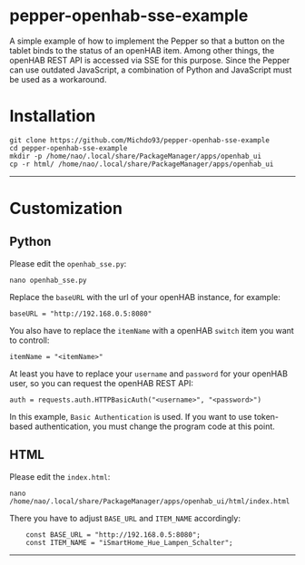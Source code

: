 # pepper-openhab-sse-example
A simple example of how to implement the Pepper so that a button on the tablet binds to the status of an openHAB item. Among other things, the openHAB REST API is accessed via SSE for this purpose. Since the Pepper can use outdated JavaScript, a combination of Python and JavaScript must be used as a workaround.

# Installation

```
git clone https://github.com/Michdo93/pepper-openhab-sse-example
cd pepper-openhab-sse-example
mkdir -p /home/nao/.local/share/PackageManager/apps/openhab_ui
cp -r html/ /home/nao/.local/share/PackageManager/apps/openhab_ui
```

---

# Customization

## Python

Please edit the `openhab_sse.py`:

```
nano openhab_sse.py
```

Replace the `baseURL` with the url of your openHAB instance, for example:

```
baseURL = "http://192.168.0.5:8080"
```

You also have to replace the `itemName` with a openHAB `switch` item you want to controll:

```
itemName = "<itemName>"
```

At least you have to replace your `username` and `password` for your openHAB user, so you can request the openHAB REST API:

```
auth = requests.auth.HTTPBasicAuth("<username>", "<password>")
```

In this example, `Basic Authentication` is used. If you want to use token-based authentication, you must change the program code at this point.

## HTML

Please edit the `index.html`:

```
nano /home/nao/.local/share/PackageManager/apps/openhab_ui/html/index.html
```

There you have to adjust `BASE_URL` and `ITEM_NAME` accordingly:

```
    const BASE_URL = "http://192.168.0.5:8080";
    const ITEM_NAME = "iSmartHome_Hue_Lampen_Schalter";
```

---



````
